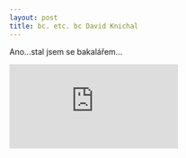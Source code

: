 ```yaml
---
layout: post
title: bc. etc. bc David Knichal
---
```


Ano...stal jsem se bakalářem...

 <embed src="https://youtu.be/4pOitHlghW0" />

